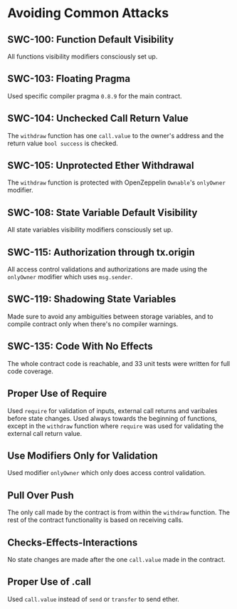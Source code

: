 # Avoiding Common Attacks

## SWC-100: Function Default Visibility

All functions visibility modifiers consciously set up.

## SWC-103: Floating Pragma

Used specific compiler pragma `0.8.9` for the main contract.

## SWC-104: Unchecked Call Return Value

The `withdraw` function has one `call.value` to the owner's address and the return value `bool success` is checked.

## SWC-105: Unprotected Ether Withdrawal

The `withdraw` function is protected with OpenZeppelin `Ownable`'s `onlyOwner` modifier.

## SWC-108: State Variable Default Visibility

All state variables visibility modifiers consciously set up.

## SWC-115: Authorization through tx.origin

All access control validations and authorizations are made using the `onlyOwner` modifier which uses `msg.sender`.

## SWC-119: Shadowing State Variables

Made sure to avoid any ambiguities between storage variables, and to compile contract only when there's no compiler warnings.

## SWC-135: Code With No Effects

The whole contract code is reachable, and 33 unit tests were written for full code coverage.

## Proper Use of Require

Used `require` for validation of inputs, external call returns and varibales before state changes. Used always towards the beginning of functions, except in the `withdraw` function where `require` was used for validating the external call return value.

## Use Modifiers Only for Validation

Used modifier `onlyOwner` which only does access control validation.

## Pull Over Push

The only call made by the contract is from within the `withdraw` function. The rest of the contract functionality is based on receiving calls.

## Checks-Effects-Interactions

No state changes are made after the one `call.value` made in the contract.

## Proper Use of .call

Used `call.value` instead of `send` or `transfer` to send ether.
